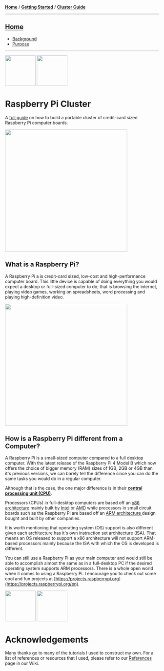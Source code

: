 [**Home**](https://github.com/gitluis/pi-cluster/wiki) / [**Getting Started**](https://github.com/gitluis/pi-cluster/wiki/Getting-Started) / [**Cluster Guide**](https://github.com/gitluis/pi-cluster/wiki/Cluster-Guide)

---

## [Home](Home)

* [Background](Background)
* [Purpose](Purpose)

---

<img src="https://cloud.githubusercontent.com/assets/10035308/22178093/cf7ecf00-dfe2-11e6-8fb3-dab3b1e17f7d.png" width="100px" height="100px"/> <img src="https://image.flaticon.com/icons/svg/1281/1281822.svg" width="100px" height="100px"/>


# Raspberry Pi Cluster

A [full guide](Cluster-Guide) on how to build a portable cluster of credit-card sized Raspberry Pi computer boards.

<img src="https://images.ctfassets.net/tvfg2m04ppj4/5LhT20PZvvANcXRAEvkd6v/cf8adcc5c652c0be55acbb7cabec806e/assembly_4.jpg?w=800" width="400px"/>


## What is a Raspberry Pi?

A Raspberry Pi a is credit-card sized, low-cost and high-performance computer board. This little device is capable of doing everything you would expect a desktop or full-sized computer to do; that is browsing the internet, playing video games, working on spreadsheets, word processing and playing high-definition video.

[<img src="https://www.raspberrypi.org/homepage-9df4b/static/f1682eef7da7e8d989662d147f48977c/7fd5d/f532739a-171e-4aa0-b9f3-d05e20710b69_raspberry-pi-4-model-b.jpg" width="400px"/>](https://www.raspberrypi.org/)


## How is a Raspberry Pi different from a Computer?

A Raspberry Pi is a small-sized computer compared to a full desktop computer. With the latest release of the Raspberry Pi 4 Model B which now offers the choice of bigger memory (RAM) sizes of 1GB, 2GB or 4GB than it's previous versions, we can barely tell the difference since you can do the same tasks you would do in a regular computer.

Although that is the case, the one major difference is in their [**central processing unit (CPU)**](https://www.tutorialspoint.com/computer_fundamentals/computer_cpu.htm).

Processors (CPUs) in full-desktop computers are based off an [x86 architecture](https://www.techopedia.com/definition/5334/x86-architecture) mainly built by [Intel](https://www.intel.com/) or [AMD](https://www.amd.com/) while processors in small circuit boards such as the Raspberry Pi are based off an [ARM architecture ](https://www.techopedia.com/definition/14875/arm-processor) design bought and built by other companies. 

It is worth mentioning that operating system (OS) support is also different given each architecture has it's own instruction set architecture (ISA). That means an OS released to support a x86 architecture will not support ARM-based processors mainly because the ISA with which the OS is developed is different.

You can still use a Raspberry Pi as your main computer and would still be able to accomplish almost the same as in a full-desktop PC if the desired operating system supports ARM processors. There is a whole open world when it comes to using a Raspberry Pi. I encourage you to check out some cool and fun projects at [https://projects.raspberrypi.org](https://projects.raspberrypi.org/en).

<img src="https://cloud.githubusercontent.com/assets/10035308/22178093/cf7ecf00-dfe2-11e6-8fb3-dab3b1e17f7d.png" width="100px" height="100px"/> <img src="https://cloud.githubusercontent.com/assets/10035308/22178091/cf7ebdf8-dfe2-11e6-9d19-f7bd06cc7751.png" width="100px" height="100px"/>

# Acknowledgements

Many thanks go to many of the tutorials I used to construct my own. For a list of references or resources that I used, please refer to our [References](https://github.com/gitluis/pi-cluster/wiki/References) page in our Wiki.
